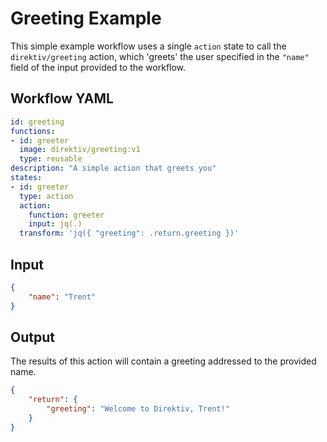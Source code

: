 

# Greeting Example

This simple example workflow uses a single `action` state to call the `direktiv/greeting` action, which 'greets' the user specified in the `"name"` field of the input provided to the workflow.

## Workflow YAML

```yaml
id: greeting
functions:
- id: greeter
  image: direktiv/greeting:v1
  type: reusable
description: "A simple action that greets you" 
states:
- id: greeter
  type: action
  action: 
    function: greeter
    input: jq(.)
  transform: 'jq({ "greeting": .return.greeting })'
```

## Input

```json
{
    "name": "Trent"
}
```

## Output

The results of this action will contain a greeting addressed to the provided name.

```json
{
    "return": {
        "greeting": "Welcome to Direktiv, Trent!"
    }
}
```

